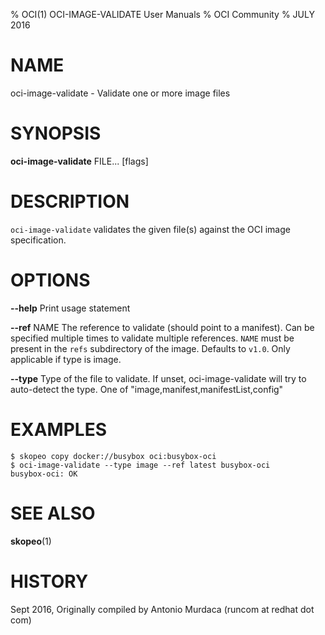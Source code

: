 % OCI(1) OCI-IMAGE-VALIDATE User Manuals
% OCI Community
% JULY 2016
# NAME
oci-image-validate \- Validate one or more image files

# SYNOPSIS
**oci-image-validate** FILE... [flags]

# DESCRIPTION
`oci-image-validate` validates the given file(s) against the OCI image specification.


# OPTIONS
**--help**
  Print usage statement

**--ref** NAME
  The reference to validate (should point to a manifest).
  Can be specified multiple times to validate multiple references.
  `NAME` must be present in the `refs` subdirectory of the image.
  Defaults to `v1.0`.
  Only applicable if type is image.

**--type**
  Type of the file to validate. If unset, oci-image-validate will try to auto-detect the type. One of "image,manifest,manifestList,config"

# EXAMPLES
```
$ skopeo copy docker://busybox oci:busybox-oci
$ oci-image-validate --type image --ref latest busybox-oci
busybox-oci: OK
```

# SEE ALSO
**skopeo**(1)

# HISTORY
Sept 2016, Originally compiled by Antonio Murdaca (runcom at redhat dot com)
